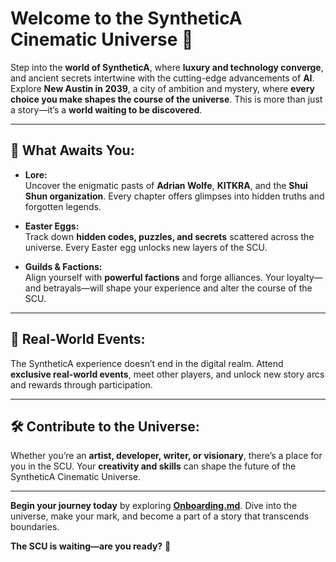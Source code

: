 
# Welcome to the SyntheticA Cinematic Universe 🌌

Step into the **world of SyntheticA**, where **luxury and technology converge**, and ancient secrets intertwine with the cutting-edge advancements of **AI**. Explore **New Austin in 2039**, a city of ambition and mystery, where **every choice you make shapes the course of the universe**. This is more than just a story—it’s a **world waiting to be discovered**.

---

## 🔮 **What Awaits You:**

- **Lore:**  
   Uncover the enigmatic pasts of **Adrian Wolfe**, **KITKRA**, and the **Shui Shun organization**. Every chapter offers glimpses into hidden truths and forgotten legends.

- **Easter Eggs:**  
   Track down **hidden codes, puzzles, and secrets** scattered across the universe. Every Easter egg unlocks new layers of the SCU.

- **Guilds & Factions:**  
   Align yourself with **powerful factions** and forge alliances. Your loyalty—and betrayals—will shape your experience and alter the course of the SCU.

---

## 🚀 **Real-World Events:**  
The SyntheticA experience doesn’t end in the digital realm. Attend **exclusive real-world events**, meet other players, and unlock new story arcs and rewards through participation.

---

## 🛠️ **Contribute to the Universe:**  
Whether you’re an **artist, developer, writer, or visionary**, there’s a place for you in the SCU. Your **creativity and skills** can shape the future of the SyntheticA Cinematic Universe.

---

**Begin your journey today** by exploring **[Onboarding.md](Onboarding.md)**. Dive into the universe, make your mark, and become a part of a story that transcends boundaries.

**The SCU is waiting—are you ready?** 🚀
